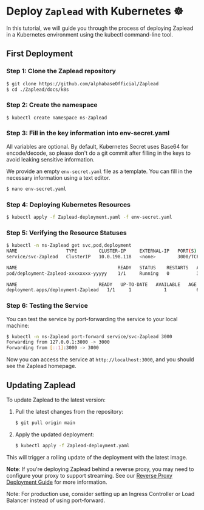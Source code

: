 # Deploy `Zaplead` with Kubernetes ☸️

In this tutorial, we will guide you through the process of deploying Zaplead
in a Kubernetes environment using the kubectl command-line tool.

## First Deployment

### Step 1: Clone the Zaplead repository

```bash
$ git clone https://github.com/alphabaseOfficial/Zaplead
$ cd ./Zaplead/docs/k8s
```

### Step 2: Create the namespace

```bash
$ kubectl create namespace ns-Zaplead
```

### Step 3: Fill in the key information into env-secret.yaml

All variables are optional. By default, Kubernetes Secret uses Base64 for
encode/decode, so please don't do a git commit after filling in the keys
to avoid leaking sensitive information.

We provide an empty `env-secret.yaml` file as a template.
You can fill in the necessary information using a text editor.

```bash
$ nano env-secret.yaml
```

### Step 4: Deploying Kubernetes Resources

```bash
$ kubectl apply -f Zaplead-deployment.yaml -f env-secret.yaml
```

### Step 5: Verifying the Resource Statuses

```bash
$ kubectl -n ns-Zaplead get svc,pod,deployment
NAME                  TYPE        CLUSTER-IP     EXTERNAL-IP   PORT(S)    AGE
service/svc-Zaplead   ClusterIP   10.0.198.118   <none>        3000/TCP   63m

NAME                                     READY   STATUS    RESTARTS   AGE
pod/deployment-Zaplead-xxxxxxxx-yyyyy    1/1     Running   0          39m

NAME                              READY   UP-TO-DATE   AVAILABLE   AGE
deployment.apps/deployment-Zaplead   1/1     1            1           63m
```

### Step 6: Testing the Service

You can test the service by port-forwarding the service to your local machine:

```bash
$ kubectl -n ns-Zaplead port-forward service/svc-Zaplead 3000
Forwarding from 127.0.0.1:3000 -> 3000
Forwarding from [::1]:3000 -> 3000
```

Now you can access the service at `http://localhost:3000`, and you should see the Zaplead homepage.

## Updating Zaplead

To update Zaplead to the latest version:

1. Pull the latest changes from the repository:
   ```bash
   $ git pull origin main
   ```

2. Apply the updated deployment:
   ```bash
   $ kubectl apply -f Zaplead-deployment.yaml
   ```

This will trigger a rolling update of the deployment with the latest image.

**Note**: If you're deploying Zaplead behind a reverse proxy, you may need to configure
your proxy to support streaming. See our [Reverse Proxy Deployment Guide](deploy-reverse-proxy.md) for more information.

Note: For production use, consider setting up an Ingress Controller or Load Balancer instead of using port-forward.
